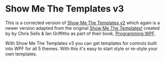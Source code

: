 Show Me The Templates v3
========================

This is a corrected version of [Show Me The Templates v2](https://github.com/punker76/Show-Me-The-Templates-v2) which again is a newer version adapted from the original [Show Me The Templates!](http://www.sellsbrothers.com/posts/details/2091) created by by Chris Sells & Ian Griffiths as part of their book, [Programming WPF](http://sellsbrothers.com/writing/wpfbook/).

With Show Me The Templates v3 you can get templates for controls built into WPF for all 5 themes. With this it's easy to start style or re-style your own templates.